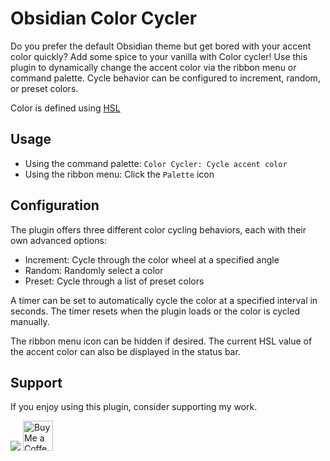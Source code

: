# Obsidian Color Cycler

Do you prefer the default Obsidian theme but get bored with your accent color quickly? Add some spice to your vanilla with Color cycler!
Use this plugin to dynamically change the accent color via the ribbon menu or command palette.
Cycle behavior can be configured to increment, random, or preset colors.

Color is defined using [HSL](https://developer.mozilla.org/en-US/docs/Web/CSS/color_value/hsl)

## Usage

- Using the command palette: `Color Cycler: Cycle accent color`
- Using the ribbon menu: Click the `Palette` icon

## Configuration

The plugin offers three different color cycling behaviors, each with their own advanced options:

- Increment: Cycle through the color wheel at a specified angle
- Random: Randomly select a color
- Preset: Cycle through a list of preset colors

A timer can be set to automatically cycle the color at a specified interval in seconds. The timer resets when the plugin loads or the color is cycled manually.

The ribbon menu icon can be hidden if desired. The current HSL value of the accent color can also be displayed in the status bar.

## Support

If you enjoy using this plugin, consider supporting my work.

<a href="https://www.buymeacoffee.com/tjbrennan"><img src="https://img.buymeacoffee.com/button-api/?text=Buy me a coffee&emoji=☕&slug=tjbrennan&button_colour=5F7FFF&font_colour=ffffff&font_family=Lato&outline_colour=000000&coffee_colour=FFDD00" /></a>
<a href='https://ko-fi.com/P5P2UVA8M' target='_blank'><img height='48' style='border:0px;height:48px;' src='https://storage.ko-fi.com/cdn/kofi3.png?v=3' border='0' alt='Buy Me a Coffee at ko-fi.com' /></a>
